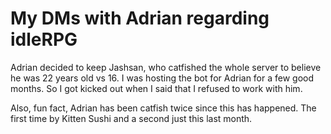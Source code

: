 # My DMs with Adrian regarding idleRPG

Adrian decided to keep Jashsan, who catfished the whole server to believe he was 22 years old vs 16. I was hosting the bot for Adrian for a few good months. So I got kicked out when I said that I refused to work with him.

Also, fun fact, Adrian has been catfish twice since this has happened. The first time by Kitten Sushi and a second just this last month.
